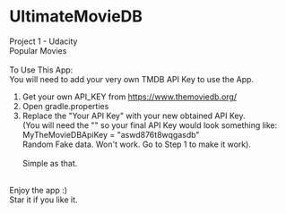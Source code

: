 # UltimateMovieDB

Project 1 - Udacity <br/>
Popular Movies <br/>
<br/>
To Use This App: <br/>
You will need to add your very own TMDB API Key to use the App.<br/>
1. Get your own API_KEY from https://www.themoviedb.org/ <br/>
2. Open gradle.properties <br/>
3. Replace the "Your API Key" with your new obtained API Key. <br/>
  (You will need the "" so your final API Key would look something like: <br/>
    MyTheMovieDBApiKey = "aswd876t8wqgasdb" <br/>
    Random Fake data. Won't work. Go to Step 1 to make it work). <br/>
    <br/>
Simple as that.<br/>
<br/>    
Enjoy the app :)<br/>
Star it if you like it.<br/>
    
     
